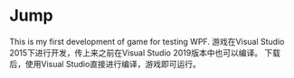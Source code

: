 # Jump
This is my first development of game for testing WPF.
游戏在Visual Studio 2015下进行开发，传上来之前在Visual Studio 2019版本中也可以编译。
下载后，使用Visual Studio直接进行编译，游戏即可运行。
